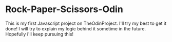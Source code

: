 # Rock-Paper-Scissors-Odin

This is my first Javascript project on TheOdinProject.
I'll try my best to get it done! 
I will try to explain my logic behind it sometime in the future.
Hopefully i'll keep pursuing this!